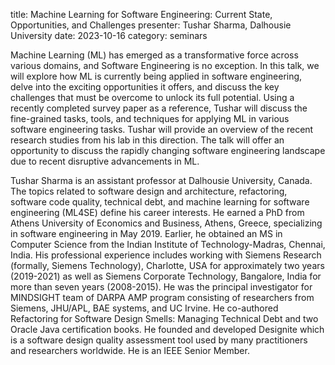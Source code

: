 title: Machine Learning for Software Engineering: Current State, Opportunities, and Challenges
presenter: Tushar Sharma, Dalhousie University
date: 2023-10-16
category: seminars

Machine Learning (ML) has emerged as a transformative force across various domains, and Software Engineering is no exception. In this talk, we will explore how ML is currently being applied in software engineering, delve into the exciting opportunities it offers, and discuss the key challenges that must be overcome to unlock its full potential. Using a recently completed survey paper as a reference, Tushar will discuss the fine-grained tasks, tools, and techniques for applying ML in various software engineering tasks. Tushar will provide an overview of the recent research studies from his lab in this direction. The talk will offer an opportunity to discuss the rapidly changing software engineering landscape due to recent disruptive advancements in ML.

Tushar Sharma is an assistant professor at Dalhousie University, Canada. The topics related to software design and architecture, refactoring, software code quality, technical debt, and machine learning for software engineering (ML4SE) define his career interests.
He earned a PhD from Athens University of Economics and Business, Athens, Greece, specializing in software engineering in May 2019. Earlier, he obtained an MS in Computer Science from the Indian Institute of Technology-Madras, Chennai, India. His professional experience includes working with Siemens Research (formally, Siemens Technology), Charlotte, USA for approximately two years (2019-2021) as well as Siemens Corporate Technology, Bangalore, India for more than seven years (2008-2015). He was the principal investigator for MINDSIGHT team of DARPA AMP program consisting of researchers from Siemens, JHU/APL, BAE systems, and UC Irvine. He co-authored Refactoring for Software Design Smells: Managing Technical Debt and two Oracle Java certification books. He founded and developed Designite which is a software design quality assessment tool used by many practitioners and researchers worldwide. He is an IEEE Senior Member.
